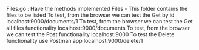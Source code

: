 Files.go : Have the methods implemented 
Files - This folder contains the files to be listed
To test, from the browser we can test the Get by id localhost:9000/documents/1
To test, from the browser we can test the Get all files functionality localhost:9000/documents
To test, from the browser we can test the Post functionality localhost:9000
To test the Delete functionality use Postman app localhost:9000/delete/1
